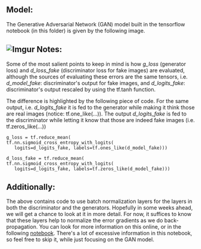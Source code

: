 

Model:
------
The Generative Adversarial Network (GAN) model built in the tensorflow notebook (in this folder) is given by the following image.

![Imgur](http://i.imgur.com/yHCcdsV.jpg)
Notes:
------

Some of the most salient points to keep in mind is how *g_loss*  (generator loss) and *d_loss_fake* (discriminator loss for fake images) are evaluated, although the sources of evaluating these errors are the same tensors, i.e.  *d_model_fake*: discriminator's output for fake images, and *d_logits_fake*: discriminator's output rescaled by using the tf.tanh function.

The difference is highlighted by the following piece of code. For the same output, i.e. *d_logits_fake* it is fed to the generator while making it think those are real images (notice: tf.one_like(...)). The output *d_logits_fake* is fed to the discriminator while letting it know that those are indeed fake images (i.e. tf.zeros_like(...))

    g_loss = tf.reduce_mean(       tf.nn.sigmoid_cross_entropy_with_logits(
       logits=d_logits_fake, labels=tf.ones_like(d_model_fake)))
        
    d_loss_fake = tf.reduce_mean(        tf.nn.sigmoid_cross_entropy_with_logits(
       logits=d_logits_fake, labels=tf.zeros_like(d_model_fake)))


Additionally:
------------
The above contains code to use batch normalization layers for the layers in both the discriminator and the generators. Hopefully in some weeks ahead, we will get a chance to look at it in more detail. For now, it suffices to know that these layers help to normalize the error gradients as we do back-propagation. You can look for more information on this online, or in the following [notebook](https://github.com/apiltamang/deep-learning/blob/master/batch-norm/Batch_Normalization_Exercises.ipynb). There's a lot of excessive information in this notebook, so feel free to skip it, while just focusing on the GAN model.

